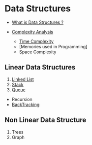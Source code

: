 # Data Structures
* [What is Data Structures ?](https://github.com/varshney-prince/DSACodes/wiki/Data-Structures)

* [Complexity Analysis](https://github.com/varshney-prince/DSACodes/wiki/Complexities-in-Codes)
   * [Time Complexity](https://github.com/varshney-prince/DSACodes/wiki/Time-Complexity)
   * [Memories used in Programming]
   * Space Complexity
## Linear Data Structures 
1. [Linked List](https://github.com/varshney-prince/DSACodes/wiki/Linked-List)
2. [Stack](https://github.com/varshney-prince/DSACodes/wiki/Stack)
3. [Queue](https://github.com/varshney-prince/DSACodes/wiki/Queue)

* Recursion
* [BackTracking](https://github.com/varshney-prince/DSACodes/wiki/Backtracking)

## Non Linear Data Structure
1. Trees
2. Graph
